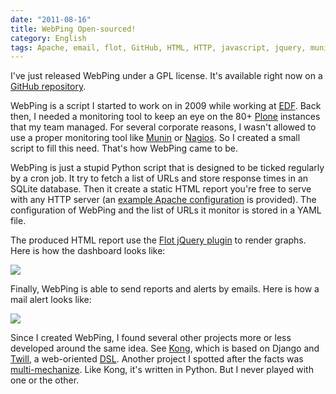 ```yaml
---
date: "2011-08-16"
title: WebPing Open-sourced!
category: English
tags: Apache, email, flot, GitHub, HTML, HTTP, javascript, jquery, munin, nagios, Plone, Python, Server, SQLite, SQL, Web, webping, yaml, cron
---
```


I've just released WebPing under a GPL license. It's available right now on a [GitHub repository](https://github.com/kdeldycke/webping).

WebPing is a script I started to work on in 2009 while working at [EDF](https://www.edf.com/). Back then, I needed a monitoring tool to keep an eye on the 80+ [Plone](https://plone.org/) instances that my team managed. For several corporate reasons, I wasn't allowed to use a proper monitoring tool like [Munin](https://munin-monitoring.org/) or [Nagios](https://www.nagios.org/). So I created a small script to fill this need. That's how WebPing came to be.

WebPing is just a stupid Python script that is designed to be ticked regularly by a cron job. It try to fetch a list of URLs and store response times in an SQLite database. Then it create a static HTML report you're free to serve with any HTTP server (an [example Apache configuration](https://github.com/kdeldycke/webping/blob/master/apache.conf) is provided). The configuration of WebPing and the list of URLs it monitor is stored in a YAML file.

The produced HTML report use the [Flot jQuery plugin](https://www.flotcharts.org/) to render graphs. Here is how the dashboard looks like:

![](/uploads/2011/webping-dashboard.png)

Finally, WebPing is able to send reports and alerts by emails. Here is how a mail alert looks like:

![](/uploads/2011/webping-email-alert.png)

Since I created WebPing, I found several other projects more or less developed around the same idea. See [Kong](https://github.com/ericholscher/django-kong), which is based on Django and [Twill](https://twill.idyll.org/), a web-oriented [DSL](https://en.wikipedia.org/wiki/Domain-specific_language). Another project I spotted after the facts was [multi-mechanize](https://testutils.org/multi-mechanize/). Like Kong, it's written in Python. But I never played with one or the other.
